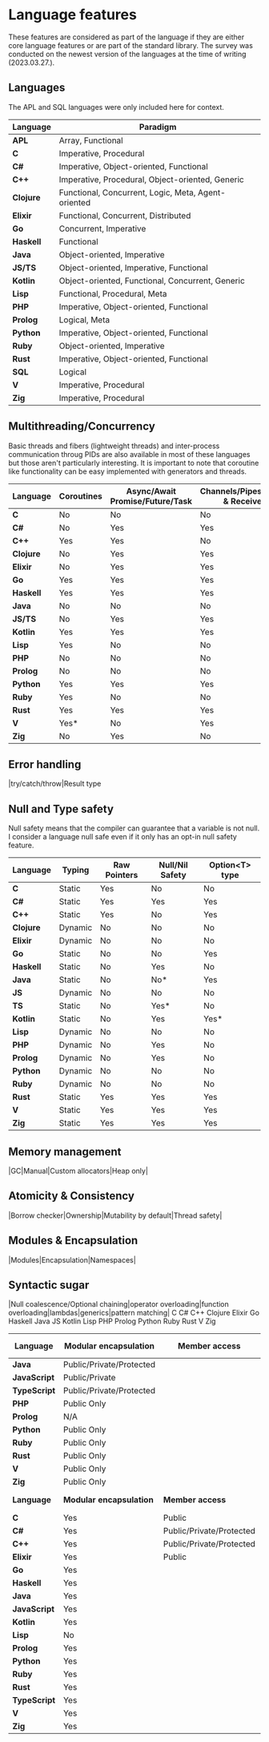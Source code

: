 # Language features

These features are considered as part of the language if they are either core language features or are part of the standard library.
The survey was conducted on the newest version of the languages at the time of writing (2023.03.27.).

## Languages

The APL and SQL languages were only included here for context.

| **Language** | **Paradigm**                                        |
| ------------ | --------------------------------------------------- |
| **APL**      | Array, Functional                                   |
| **C**        | Imperative, Procedural                              |
| **C#**       | Imperative, Object-oriented, Functional             |
| **C++**      | Imperative, Procedural, Object-oriented, Generic    |
| **Clojure**  | Functional, Concurrent, Logic, Meta, Agent-oriented |
| **Elixir**   | Functional, Concurrent, Distributed                 |
| **Go**       | Concurrent, Imperative                              |
| **Haskell**  | Functional                                          |
| **Java**     | Object-oriented, Imperative                         |
| **JS/TS**    | Object-oriented, Imperative, Functional             |
| **Kotlin**   | Object-oriented, Functional, Concurrent, Generic    |
| **Lisp**     | Functional, Procedural, Meta                        |
| **PHP**      | Imperative, Object-oriented, Functional             |
| **Prolog**   | Logical, Meta                                       |
| **Python**   | Imperative, Object-oriented, Functional             |
| **Ruby**     | Object-oriented, Imperative                         |
| **Rust**     | Imperative, Object-oriented, Functional             |
| **SQL**      | Logical                                             |
| **V**        | Imperative, Procedural                              |
| **Zig**      | Imperative, Procedural                              |

## Multithreading/Concurrency

Basic threads and fibers (lightweight threads) and inter-process communication throug PIDs are also available in most of these
languages but those aren't particularly interesting. It is important to note that coroutine like functionality can
be easy implemented with generators and threads.

| **Language** | **Coroutines** | **Async/Await Promise/Future/Task** | **Channels/Pipes/Send & Receive** |
| ------------ | -------------- | ----------------------------------- | --------------------------------- |
| **C**        | No             | No                                  | No                                |
| **C#**       | No             | Yes                                 | Yes                               |
| **C++**      | Yes            | Yes                                 | No                                |
| **Clojure**  | No             | Yes                                 | Yes                               |
| **Elixir**   | No             | Yes                                 | Yes                               |
| **Go**       | Yes            | Yes                                 | Yes                               |
| **Haskell**  | Yes            | Yes                                 | Yes                               |
| **Java**     | No             | No                                  | No                                |
| **JS/TS**    | No             | Yes                                 | Yes                               |
| **Kotlin**   | Yes            | Yes                                 | Yes                               |
| **Lisp**     | Yes            | No                                  | No                                |
| **PHP**      | No             | No                                  | No                                |
| **Prolog**   | No             | No                                  | No                                |
| **Python**   | Yes            | Yes                                 | Yes                               |
| **Ruby**     | Yes            | No                                  | No                                |
| **Rust**     | Yes            | Yes                                 | Yes                               |
| **V**        | Yes*           | No                                  | Yes                               |
| **Zig**      | No             | Yes                                 | No                                |


## Error handling

|try/catch/throw|Result type

## Null and Type safety

Null safety means that the compiler can guarantee that a variable is not null.
I consider a language null safe even if it only has an opt-in null safety feature.

| **Language** | **Typing** | **Raw Pointers** | **Null/Nil Safety** | **Option\<T\> type** |
| ------------ | ---------- | ---------------- | ------------------- | -------------------- |
| **C**        | Static     | Yes              | No                  | No                   |
| **C#**       | Static     | Yes              | Yes                 | Yes                  |
| **C++**      | Static     | Yes              | No                  | Yes                  |
| **Clojure**  | Dynamic    | No               | No                  | No                   |
| **Elixir**   | Dynamic    | No               | No                  | No                   |
| **Go**       | Static     | No               | No                  | Yes                  |
| **Haskell**  | Static     | No               | Yes                 | No                   |
| **Java**     | Static     | No               | No*                 | Yes                  |
| **JS**       | Dynamic    | No               | No                  | No                   |
| **TS**       | Static     | No               | Yes*                | No                   |
| **Kotlin**   | Static     | No               | Yes                 | Yes*                 |
| **Lisp**     | Dynamic    | No               | No                  | No                   |
| **PHP**      | Dynamic    | No               | Yes                 | No                   |
| **Prolog**   | Dynamic    | No               | Yes                 | No                   |
| **Python**   | Dynamic    | No               | No                  | No                   |
| **Ruby**     | Dynamic    | No               | No                  | No                   |
| **Rust**     | Static     | Yes              | Yes                 | Yes                  |
| **V**        | Static     | Yes              | Yes                 | Yes                  |
| **Zig**      | Static     | Yes              | Yes                 | Yes                  |

## Memory management

|GC|Manual|Custom allocators|Heap only|

## Atomicity & Consistency

|Borrow checker|Ownership|Mutability by default|Thread safety|

## Modules & Encapsulation

|Modules|Encapsulation|Namespaces|

## Syntactic sugar

|Null coalescence/Optional chaining|operator overloading|function overloading|lambdas|generics|pattern matching|
C
C#
C++
Clojure
Elixir
Go
Haskell
Java
JS
Kotlin
Lisp
PHP
Prolog
Python
Ruby
Rust
V
Zig

| **Language**   | **Modular encapsulation** | **Member access**        | **Garbage Collector** |
| -------------- | ------------------------- | ------------------------ | --------------------- |
| **Java**       | Public/Private/Protected  |                          | Yes                   |
| **JavaScript** | Public/Private            |                          | Yes                   |
| **TypeScript** | Public/Private/Protected  |                          | No                    |
| **PHP**        | Public Only               |                          | Yes                   |
| **Prolog**     | N/A                       |                          | No                    |
| **Python**     | Public Only               |                          | Yes                   |
| **Ruby**       | Public Only               |                          | Yes                   |
| **Rust**       | Public Only               |                          | No                    |
| **V**          | Public Only               |                          | No                    |
| **Zig**        | Public Only               |                          | No                    |
| **Language**   | **Modular encapsulation** | **Member access**        | **Garbage collector** | **Generators** | **Pattern matching** | **try/catch/throw** |
| **C**          | Yes                       | Public                   | No                    | No             | No                   | Yes                 |
| **C#**         | Yes                       | Public/Private/Protected | Yes                   | Yes            | Yes*                 | Yes                 |
| **C++**        | Yes                       | Public/Private/Protected | Optional*             | Yes (20+)      | No                   | Yes                 |
| **Elixir**     | Yes                       | Public                   | Yes                   | No             | Yes                  | Yes                 |
| **Go**         | Yes                       |                          | Yes                   | No             | No                   | No                  |
| **Haskell**    | Yes                       |                          | Yes                   | No             | Yes                  | Yes                 |
| **Java**       | Yes                       |                          | Yes                   | No             | Yes                  | Yes                 |
| **JavaScript** | Yes                       |                          | Yes                   | Yes            | Yes                  | Yes                 |
| **Kotlin**     | Yes                       |                          | Yes                   | Yes            | Yes*                 | Yes                 |
| **Lisp**       | No                        |                          | Yes                   | Yes            | Yes                  | Yes                 |
| **Prolog**     | Yes                       |                          | Yes                   | No             | Yes                  | Yes                 |
| **Python**     | Yes                       |                          | Yes                   | Yes            | Yes                  | Yes                 |
| **Ruby**       | Yes                       |                          | Yes                   | Yes            | Yes                  | Yes                 |
| **Rust**       | Yes                       |                          | No                    | No             | Yes                  | Yes                 |
| **TypeScript** | Yes                       |                          | Yes                   | Yes            | Yes                  | Yes                 |
| **V**          | Yes                       |                          | No                    | Yes            | Yes                  | Yes                 |
| **Zig**        | Yes                       |                          | No                    | No             | Yes                  | Yes                 |